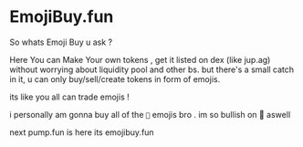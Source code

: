 # EmojiBuy.fun

So whats Emoji Buy u ask ?

Here You can Make Your own tokens , get it listed on dex (like jup.ag) without worrying about liquidity pool and other bs.
but there's a small catch in it, u can only buy/sell/create tokens in form of emojis.

its like you all can trade emojis ! 

i personally am gonna buy all of the `🤪` emojis bro . im so bullish on 🥰 aswell 

next pump.fun is here its emojibuy.fun 
